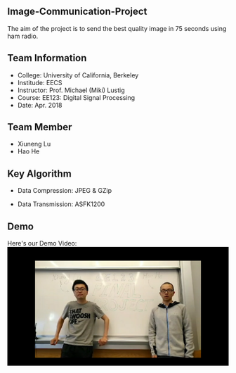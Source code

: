 ## Image-Communication-Project
The aim of the project is to send the best quality image in 75 seconds using ham radio.

## Team Information
- College: University of California, Berkeley
- Institude: EECS 
- Instructor: Prof. Michael (Miki) Lustig
- Course: EE123: Digital Signal Processing
- Date: Apr. 2018

## Team Member
- Xiuneng Lu
- Hao He

## Key Algorithm 
- Data Compression: JPEG & GZip

- Data Transmission: ASFK1200

## Demo
Here's our Demo Video:
[![Imagine Communication Project DEMO](EE123_figure.png)](https://youtu.be/uB5SvKIxKjo)
